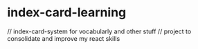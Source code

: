 # index-card-learning
// index-card-system for vocabularly and other stuff
// project to consolidate and improve my react skills
